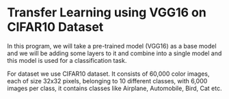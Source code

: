 # Transfer Learning using VGG16 on CIFAR10 Dataset

In this program, we will take a pre-trained model (VGG16) as a base model and we will be adding some layers to it and combine into a single model and this model is used for a classification task.

For dataset we use CIFAR10 dataset. It consists of 60,000 color images, each of size 32x32 pixels, belonging to 10 different classes, with 6,000 images per class, it contains classes like Airplane, Automobile, Bird, Cat etc.
